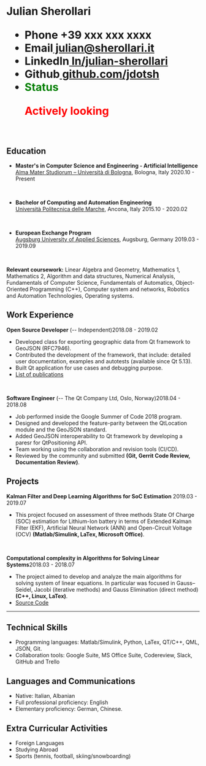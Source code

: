 <h1>
  <span>Julian Sherollari</span>
  <ul>
    <li>
      <span>Phone</span> +39 xxx xxx xxxx
    </li>
    <li>
      <span>Email</span><a href="mailto:julian@sherollari.it"> julian@sherollari.it</a>
    </li>
    <li>
      <span>LinkedIn</span><a href="https://linkedin.com/in/julian-sherollari" target="_blank"> ln/julian-sherollari</a>
    <li>
      <span>Github</span><a href="https://github.com/jdotsh" target="_blank"> github.com/jdotsh</a>
    </li>
    <li>
      <span style="color:green">Status</span><p style="color:red"> Actively looking</p>
    </li>
  </ul>
</h1>
<br />

## Education

- **Master's in Computer Science and Engineering - Artificial Intelligence**\
  [Alma Mater Studiorum – Università di Bologna](https://www.unibo.it/en/homepage), Bologna, Italy <span class="right">2020.10 - Present</span><br>

<br />

- **Bachelor of Computing and Automation Engineering**\
  [Università Politecnica delle Marche](https://www.univpm.it/Entra/Universita_Politecnica_delle_Marche_Home/L/1), Ancona, Italy <span class="right">2015.10 - 2020.02</span><br>

<br />

- **European Exchange Program**\
  [Augsburg University of Applied Sciences](https://www.hs-augsburg.de/en/), Augsburg, Germany <span class="right">2019.03 - 2019.09</span>

<br />

**Relevant coursework:** Linear Algebra and Geometry, Mathematics 1, Mathematics 2, Algorithm and data structures, Numerical Analysis, Fundamentals of Computer Science, Fundamentals of Automatics, Object-Oriented Programming (C++), Computer system and networks, Robotics and Automation Technologies, Operating systems.

## Work Experience

**Open Source Developer** (-- Independent)<span class="right">2018.08 - 2019.02</span><br>

- Developed class for exporting geographic data from Qt framework to GeoJSON (RFC7946).
- Contributed the development of the framework, that include: detailed user documentation, examples and autotests (available since Qt 5.13).
- Built Qt application for use cases and debugging purpose.
- [List of publications](https://codereview.qt-project.org/q/owner:%22Julian+Sherollari%22+)

<br />

**Software Engineer** (-- The Qt Company Ltd, Oslo, Norway)<span class="right">2018.04 - 2018.08</span>

- Job performed inside the Google Summer of Code 2018 program.
- Designed and developed the feature-parity between the QtLocation module and the GeoJSON standard.
- Added GeoJSON interoperability to Qt framework by developing a paresr for QtPositioning API.
- Team working using the collaboration and revision tools (CI/CD).
- Reviewed by the community and submitted **(Git, Gerrit Code Review, Documentation Review)**.

## Projects

**Kalman Filter and Deep Learning Algorithms for SoC Estimation**<span class="role"></span> <span class="right">2019.03 - 2019.07</span><br>

- This project focused on assessment of three methods State Of Charge (SOC) estimation for Lithium-Ion battery in terms of Extended Kalman Filter (EKF), Artificial Neural Network (ANN) and Open-Circuit Voltage (OCV) **(Matlab/Simulink, LaTex, Microsoft Office)**.

<br />

**Computational complexity in Algorithms for Solving Linear Systems**<span class="role"></span><span class="right">2018.03 - 2018.07</span><br>

- The project aimed to develop and analyze the main algorithms for solving system of linear equations. In particular was focused in Gauss–Seidel, Jacobi (iterative methods) and Gauss Elimination (direct method) **(C++, Linux, LaTex)**.
- [Source Code](https://github.com/jdotsh/linear-system-solver)

---

## Technical Skills

- Programming languages: Matlab/Simulink, Python, LaTex, QT/C++, QML, JSON, Git.
- Collaboration tools: Google Suite, MS Office Suite, Codereview, Slack, GitHub and Trello

## Languages and Communications

- Native: Italian, Albanian
- Full professional proficiency: English
- Elementary proficiency: German, Chinese.

## Extra Curricular Activities

- Foreign Languages
- Studying Abroad
- Sports (tennis, football, skiing/snowboarding)
